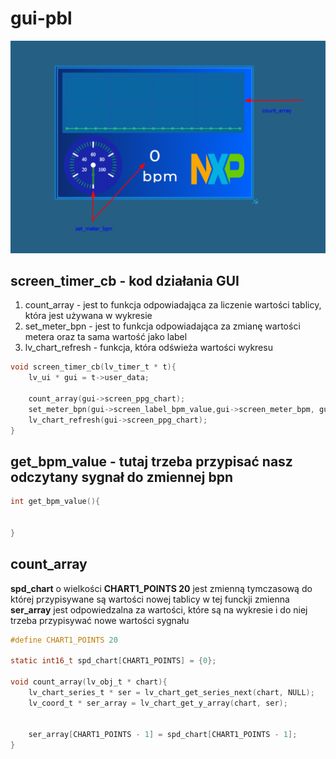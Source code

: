 # gui-pbl


![GUI](gui_pbl_image.png)

## screen_timer_cb - kod działania GUI

1. count_array - jest to funkcja odpowiadająca za liczenie wartości tablicy, która jest używana w wykresie
2. set_meter_bpn - jest to funkcja odpowiadająca za zmianę wartości metera oraz ta sama wartość jako label
3. lv_chart_refresh - funkcja, która odświeża wartości wykresu

```c
void screen_timer_cb(lv_timer_t * t){
    lv_ui * gui = t->user_data;

    count_array(gui->screen_ppg_chart);
    set_meter_bpn(gui->screen_label_bpm_value,gui->screen_meter_bpm, gui->screen_meter_bpm_scale_0_ndline_0);
    lv_chart_refresh(gui->screen_ppg_chart);
}
```
## get_bpm_value - tutaj trzeba przypisać nasz odczytany sygnał do zmiennej **bpn**
```c
int get_bpm_value(){


}
```
## count_array 
**spd_chart** o wielkości **CHART1_POINTS 20** jest zmienną tymczasową do której przypisywane są wartości nowej tablicy
w tej funckji zmienna **ser_array** jest odpowiedzalna za wartości, które są na wykresie i do niej trzeba przypisywać nowe wartości sygnału
```c
#define CHART1_POINTS 20

static int16_t spd_chart[CHART1_POINTS] = {0};

void count_array(lv_obj_t * chart){
    lv_chart_series_t * ser = lv_chart_get_series_next(chart, NULL);
    lv_coord_t * ser_array = lv_chart_get_y_array(chart, ser);


    ser_array[CHART1_POINTS - 1] = spd_chart[CHART1_POINTS - 1];
}
```